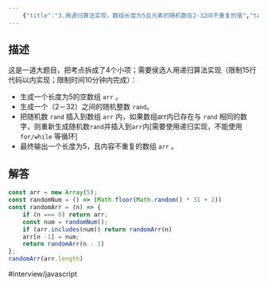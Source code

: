 ```yaml
---
    {"title":"3.用递归算法实现，数组长度为5且元素的随机数在2-32间不重复的值","tags":["interview","javascript"],"date":"","categories":["interview"],"cover":"https://cdn.jsdelivr.net/gh/im/oss@master/gallery/02.svg","thumbnail":"https://cdn.jsdelivr.net/gh/im/oss@master/gallery/02.svg"}
---
```

    

## 描述
这是一道大题目，把考点拆成了4个小项；需要侯选人用递归算法实现（限制15行代码以内实现；限制时间10分钟内完成）： 

* 生成一个长度为5的空数组 `arr` 。 
* 生成一个（2－32）之间的随机整数 `rand`。
* 把随机数 `rand` 插入到数组 `arr` 内，如果数组arr内已存在与 `rand` 相同的数字，则重新生成随机数`rand`并插入到`arr`内[需要使用递归实现，不能使用 `for/while` 等循环] 
* 最终输出一个长度为5，且内容不重复的数组 `arr` 。

## 解答
```js
const arr = new Array(5);
const randomNum = () => (Math.floor(Math.random() * 31 + 2))
const randomArr = (n) => {
	if (n === 0) return arr;
	const num = randomNum();
	if (arr.includes(num)) return randomArr(n)
	arr[n -1] = num;
	return randomArr(n - 1)
};
randomArr(arr.length)

```

#interview/javascript